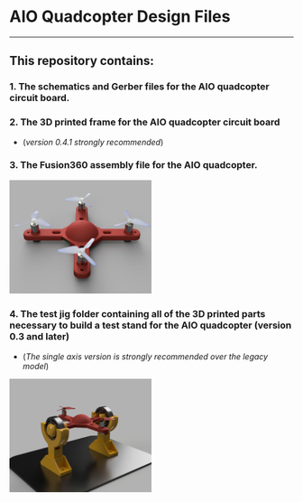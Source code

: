 # AIO Quadcopter Design Files

--- 

## This repository contains:

### 1. The schematics and Gerber files for the AIO quadcopter circuit board.

### 2. The 3D printed frame for the AIO quadcopter circuit board 
- (*version 0.4.1 strongly recommended*)

### 3. The Fusion360 assembly file for the AIO quadcopter.

<img src=https://github.com/MichaelD33/AIO-Quadcopter-Design/blob/master/AIO%20Assembly.jpg width=50% height=50%>

### 4. The test jig folder containing all of the 3D printed parts necessary to build a test stand for the AIO quadcopter (version 0.3 and later) 
- (*The single axis version is strongly recommended over the legacy model*)

<img src=https://github.com/MichaelD33/AIO-Quadcopter-Design/blob/master/test%20jig/single%20axis%20test%20jig/Single%20Axis%20Jig%20Assembly.jpg width=50% height=50%>



